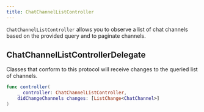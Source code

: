 ```yaml
---
title: ChatChannelListController
---
```


`ChatChannelListController` allows you to observe a list of chat channels based on the provided query and to paginate channels.

## ChatChannelListControllerDelegate

Classes that conform to this protocol will receive changes to the queried list of channels.

```swift
func controller(
    _ controller: ChatChannelListController,
    didChangeChannels changes: [ListChange<ChatChannel>]
)
```
